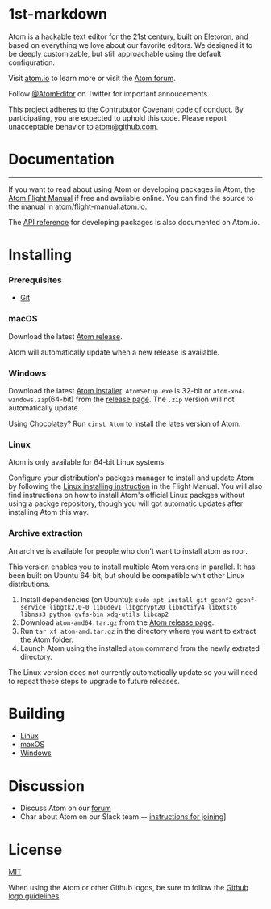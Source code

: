 # 1st-markdown
Atom is a hackable text editor for the 21st century, built on [Eletoron](), and based on everything we love about our favorite editors. We designed it to be deeply customizable, but still approachable using the default configuration.

Visit [atom.io]() to learn more or visit the [Atom forum]().

Follow [@AtomEditor]() on Twitter for important annoucements.

This project adheres to the Contrubutor Covenant [code of conduct](). By participating, you are expected to uphold this code. Please report unacceptable behavior to [atom@github.com]().

# Documentation
__________

If you want to read about using Atom or developing packages in Atom, the [Atom Flight Manual]() if free and avaliable online. You can find the source to the manual in [atom/flight-manual.atom.io]().

The [API reference]() for developing packages is also documented on Atom.io.

# Installing

### Prerequisites
* [Git]()

### macOS
Download the latest [Atom release]().

Atom will automatically update when a new release is available.

### Windows
Download the latest [Atom installer](). `AtomSetup.exe` is 32-bit or `atom-x64-windows.zip`(64-bit) from the [release page](). The `.zip` version will not automatically update.

Using [Chocolatey]()? Run `cinst Atom` to install the lates version of Atom.

### Linux
Atom is only available for 64-bit Linux systems.

Configure your distribution's packges manager to install and update Atom by following the [Linux installing instruction]() in the Flight Manual. You will also find instructions on how to install Atom's official Linux packges without using a packge repository, though you will got automatic updates after installing Atom this way.

### Archive extraction
An archive is available for people who don't want to install atom as roor.

This version enables you to install multiple Atom versions in parallel. It has been built on Ubuntu 64-bit, but should be compatible whit other Linux distrbutions.

1. Install dependencies (on Ubuntu): `sudo apt install git gconf2 gconf-service libgtk2.0-0 libudev1 libgcrypt20 libnotify4 libxtst6 libnss3 python gvfs-bin xdg-utils libcap2`
2. Download `atom-amd64.tar.gz` from the [Atom release page]().
3. Run `tar xf atom-amd.tar.gz` in the directory where you want to extract the Atom folder.
4. Launch Atom using the installed `atom` command from the newly extrated directory.

The Linux version does not currently automatically update so you will need to repeat these steps to upgrade to future releases.

# Building
* [Linux]()
* [maxOS]()
* [Windows]()

# Discussion
* Discuss Atom on our [forum]()
* Char about Atom on our Slack team -- [instructions for joining]()]

# License
[MIT]()

When using the Atom or other Github logos, be sure to follow the [Github logo guidelines]().
